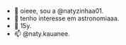 - 👋 oieee, sou a @natyzinhaa01.
- 👀 tenho interesse em astronomiaaa.
- 🌱 15y.
- 📫 @naty.kauanee.

<!---
natyzinhaa01/natyzinhaa01 is a ✨ special ✨ repository because its `README.md` (this file) appears on your GitHub profile.
You can click the Preview link to take a look at your changes.
--->
